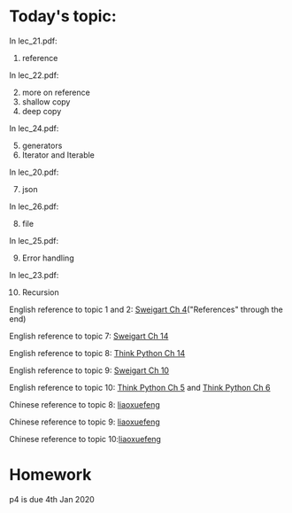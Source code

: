 # Today's topic:

In lec_21.pdf:

1. reference

In lec_22.pdf:

2. more on reference
3. shallow copy
4. deep copy

In lec_24.pdf:

5. generators
6. Iterator and Iterable

In lec_20.pdf:

7. json

In lec_26.pdf:

8. file

In lec_25.pdf:

9. Error handling

In lec_23.pdf:

10. Recursion

English reference to topic 1 and 2: [Sweigart Ch 4](https://automatetheboringstuff.com/chapter4/ "ch4")("References" through the end)

English reference to topic 7: [Sweigart Ch 14](https://automatetheboringstuff.com/chapter14/ "ch14")

English reference to topic 8: [Think Python Ch 14](http://greenteapress.com/thinkpython2/html/thinkpython2015.html "tp_ch14")

English reference to topic 9: [Sweigart Ch 10](https://automatetheboringstuff.com/chapter10/ "ch10")

English reference to topic 10: [Think Python Ch 5](http://greenteapress.com/thinkpython2/html/thinkpython2006.html#sec62 "tp_ch5") and [Think Python Ch 6](http://greenteapress.com/thinkpython2/html/thinkpython2007.html#sec74 "tp_ch6")

Chinese reference to topic 8: [liaoxuefeng](https://www.liaoxuefeng.com/wiki/1016959663602400/1017607179232640 "l8")

Chinese reference to topic 9: [liaoxuefeng](https://www.liaoxuefeng.com/wiki/1016959663602400/1017598814713792 "l9")

Chinese reference to topic 10:[liaoxuefeng](https://www.liaoxuefeng.com/wiki/1016959663602400/1017268131039072 "l10")

# Homework
p4 is due 4th Jan 2020
